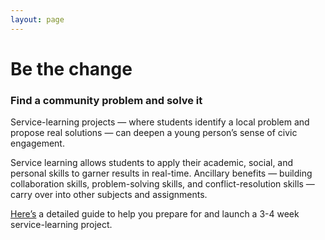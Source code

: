 ```yaml
---
layout: page
---
```


Be the change
=============
### Find a community problem and solve it

Service-learning projects — where students identify a local problem and propose real solutions — can deepen a young person’s sense of civic engagement.

Service learning allows students to apply their academic, social, and personal skills to garner results in real-time. Ancillary benefits — building collaboration skills, problem-solving skills, and conflict-resolution skills — carry over into other subjects and assignments. 

[Here’s](https://www.tolerance.org/classroom-resources/student-tasks/do-something/be-the-change) a detailed guide to help you prepare for and launch a 3-4 week service-learning project.
